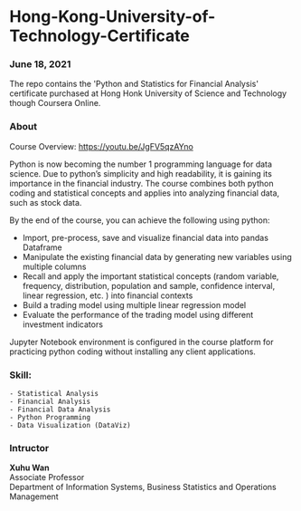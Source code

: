 # Hong-Kong-University-of-Technology-Certificate
### June 18, 2021
The repo contains the 'Python and Statistics for Financial Analysis' certificate purchased at Hong Honk University of Science and Technology though Coursera Online. 

### About
Course Overview: https://youtu.be/JgFV5qzAYno

Python is now becoming the number 1 programming language for data science. Due to python’s simplicity and high readability, it is gaining its importance in the financial industry.  The course combines both python coding and statistical concepts and applies into analyzing financial data, such as stock data.

By the end of the course, you can achieve the following using python:
- Import, pre-process, save and visualize financial data into pandas Dataframe
- Manipulate the existing financial data by generating new variables using multiple columns
- Recall and apply the important statistical concepts (random variable, frequency, distribution, population and sample, confidence interval, linear regression, etc. ) into financial contexts
- Build a trading model using multiple linear regression model 
- Evaluate the performance of the trading model using different investment indicators

Jupyter Notebook environment is configured in the course platform for practicing python coding without installing any client applications.

### Skill:
    - Statistical Analysis
    - Financial Analysis
    - Financial Data Analysis
    - Python Programming
    - Data Visualization (DataViz)

### Intructor
**Xuhu Wan**<br>
Associate Professor<br>
Department of Information Systems, Business Statistics and Operations Management
